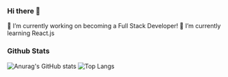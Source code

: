 ### Hi there 👋

🔭 I’m currently working on becoming a Full Stack Developer!
🌱 I’m currently learning React.js

### Github Stats
![Anurag's GitHub stats](https://github-readme-stats.vercel.app/api?username=juliafan55&theme=swift&show_icons=true)   ![Top Langs](https://github-readme-stats.vercel.app/api/top-langs/?username=juliafan55&theme=swift&layout=compact)

<!--
**juliafan55/juliafan55** is a ✨ _special_ ✨ repository because its `README.md` (this file) appears on your GitHub profile.

Here are some ideas to get you started:

- 🔭 I’m currently working on ...
- 🌱 I’m currently learning ...
- 👯 I’m looking to collaborate on ...
- 🤔 I’m looking for help with ...
- 💬 Ask me about ...
- 📫 How to reach me: ...
- 😄 Pronouns: ...
- ⚡ Fun fact: ...
-->
